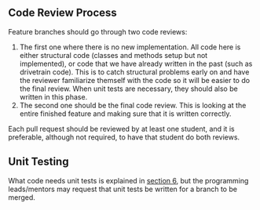 ## Code Review Process
Feature branches should go through two code reviews:

1. The first one where there is no new implementation. All code here is either structural code (classes and methods setup but not implemented), or code that we have already written in the past (such as drivetrain code). This is to catch structural problems early on and have the reviewer familiarize themself with the code so it will be easier to do the final review. When unit tests are necessary, they should also be written in this phase.
2. The second one should be the final code review. This is looking at the entire finished feature and making sure that it is written correctly.

Each pull request should be reviewed by at least one student, and it is preferable, although not required, to have that student do both reviews.

## Unit Testing
What code needs unit tests is explained in [section 6](/section-6/why-tests/), but the programming leads/mentors may request that unit tests be written for a branch to be merged.
